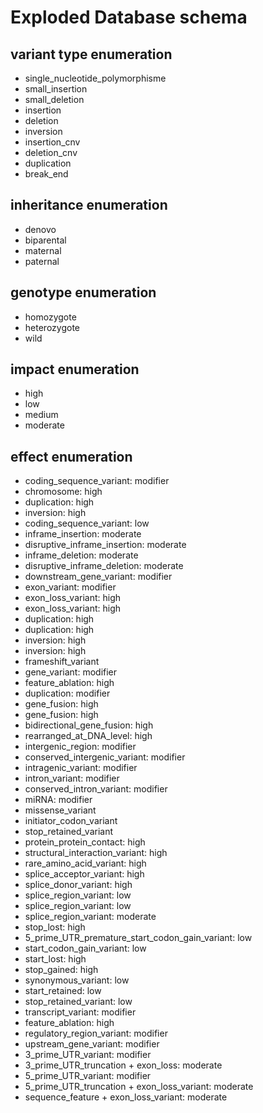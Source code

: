 # Exploded Database schema

## variant type enumeration

- single\_nucleotide\_polymorphisme
- small_insertion
- small_deletion
- insertion
- deletion
- inversion
- insertion_cnv
- deletion_cnv
- duplication
- break_end

## inheritance enumeration

- denovo
- biparental
- maternal
- paternal

## genotype enumeration

- homozygote
- heterozygote
- wild

## impact enumeration

- high
- low
- medium
- moderate

## effect enumeration

- coding\_sequence\_variant: modifier
- chromosome: high
- duplication: high
- inversion: high
- coding\_sequence\_variant: low
- inframe\_insertion: moderate
- disruptive\_inframe\_insertion: moderate
- inframe\_deletion: moderate
- disruptive\_inframe\_deletion: moderate
- downstream\_gene\_variant: modifier
- exon\_variant: modifier
- exon\_loss\_variant: high
- exon\_loss\_variant: high
- duplication: high
- duplication: high
- inversion: high
- inversion: high
- frameshift\_variant
- gene\_variant: modifier
- feature\_ablation: high
- duplication: modifier
- gene\_fusion: high
- gene\_fusion: high
- bidirectional\_gene\_fusion: high
- rearranged\_at\_DNA\_level: high
- intergenic\_region: modifier
- conserved\_intergenic\_variant: modifier
- intragenic\_variant: modifier
- intron\_variant: modifier
- conserved\_intron\_variant: modifier
- miRNA: modifier
- missense\_variant
- initiator\_codon\_variant
- stop\_retained\_variant
- protein\_protein\_contact: high
- structural\_interaction\_variant: high
- rare\_amino\_acid\_variant: high
- splice\_acceptor\_variant: high
- splice\_donor\_variant: high
- splice\_region\_variant: low
- splice\_region\_variant: low
- splice\_region\_variant: moderate
- stop\_lost: high
- 5\_prime\_UTR\_premature\_start\_codon\_gain\_variant: low
- start\_codon\_gain\_variant: low
- start\_lost: high
- stop\_gained: high
- synonymous\_variant: low
- start\_retained: low
- stop\_retained\_variant: low
- transcript\_variant: modifier
- feature\_ablation: high
- regulatory\_region\_variant: modifier
- upstream\_gene\_variant: modifier
- 3\_prime\_UTR\_variant: modifier
- 3\_prime\_UTR\_truncation + exon\_loss: moderate
- 5\_prime\_UTR\_variant: modifier
- 5\_prime\_UTR\_truncation + exon\_loss\_variant: moderate
- sequence\_feature + exon\_loss\_variant: moderate
